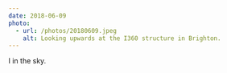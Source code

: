 ```yaml
---
date: 2018-06-09
photo:
  - url: /photos/20180609.jpeg
    alt: Looking upwards at the I360 structure in Brighton.
---
```


I in the sky.
